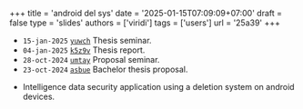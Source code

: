 +++
title = 'android del sys'
date = '2025-01-15T07:09:09+07:00'
draft = false
type = 'slides'
authors = ['viridi']
tags = ['users']
url = '25a39'
+++

+ `15-jan-2025` [`yuwch`](https://osf.io/yuwch) Thesis seminar.
+ `04-jan-2025` [`k5z9v`](https://osf.io/k5z9v) Thesis report. 
+ `28-oct-2024` [`umtay`](https://osf.io/umtay) Proposal seminar.
+ `23-oct-2024` [`asbue`](https://osf.io/asbue) Bachelor thesis proposal.

- Intelligence data security application using a deletion system 
on android devices.
